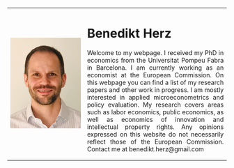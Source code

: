 

<table>
    <tr>    
        <td width="35%">
            <img src="website_picture.png"  />
        </td>  
        <td align="justify">
            <h1>Benedikt Herz</h1>
            
<p style="text-align: justify;">  
Welcome to my webpage. I received my PhD in economics from the Universitat Pompeu Fabra in Barcelona. I am currently working as an economist at the European Commission.
On this webpage you can find a list of my research papers and other work in progress. I am mostly interested in applied microeconometrics and policy evaluation. My research covers areas such as labor economics, public economics, as well as economics of innovation and intellectual property rights.
Any opinions expressed on this website do not necessarily reflect those of the European Commission.
Contact me at benedikt.herz@gmail.com
</p>
        </td>        
    </tr>        
</table>  

